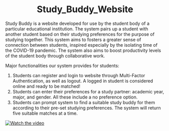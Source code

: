 # <div align="center"> Study_Buddy_Website </div>
Study Buddy is a website developed for use by the student body of a particular educational institution. The system pairs up a student with another student based on their studying preferences for the purpose of studying together. This system aims to fosters a greater sense of connection between students, inspired especially by the isolating time of the COVID-19 pandemic. The system also aims to boost productivity levels of the student body through collaborative work.    

Major functionalities our system provides for students: 
1. Students can register and login to website through Multi-Factor Authentication, as well as logout. A logged in student is considered online and ready to be matched!
2. Students can enter their preferences for a study partner: academic year, major, and gender. All these include a no preference option. 
3. Students can prompt system to find a suitable study buddy for them according to their pre-set studying preferences. The system will return five suitable matches at a time.


[![Watch the video](https://github.com/nadja0607/Study_Buddy_App/blob/main/CourseDeliverable5/cover.png)](https://youtu.be/tTNgXS0dCgE)
